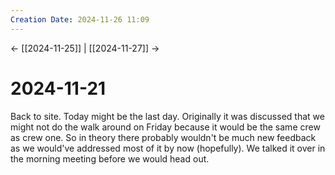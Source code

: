 ```yaml
---
Creation Date: 2024-11-26 11:09
---
```


<- [[2024-11-25]] | [[2024-11-27]]  ->

# 2024-11-21
Back to site. Today might be the last day. Originally it was discussed that we might not do the walk around on Friday because it would be the same crew as crew one. So in theory there probably wouldn't be much new feedback as we would've addressed most of it by now (hopefully). We talked it over in the morning meeting before we would head out. 